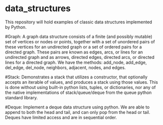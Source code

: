 # data_structures
This repository will hold examples of classic data structures implemented by Python.

#Graph:
A graph data structure consists of a finite (and possibly mutable) set of vertices or nodes or points, together with a set of unordered pairs of these vertices for an undirected graph or a set of ordered pairs for a directed graph. These pairs are known as edges, arcs, or lines for an undirected graph and as arrows, directed edges, directed arcs, or directed lines for a directed graph. We have the methods: add_node, add_edge, del_edge, del_node, neighbors, adjacent, nodes, and edges.

#Stack:
Demonstrates a stack that utilizes a constructor, that optionally accepts an iterable of values, and produces a stack using those values. This is done without using built-in python lists, tuples, or dictionaries, nor any of the native implementations of stack/queue/deque from the queue python standard library.

#Deque:
Implement a deque data structure using python. We are able to append to both the head and tail, and can only pop from the head or tail. Deques have limited access and are in sequential order.   

